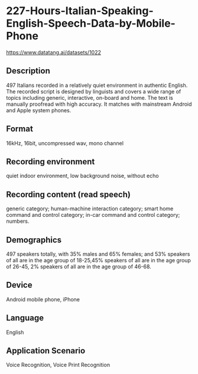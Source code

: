 # 227-Hours-Italian-Speaking-English-Speech-Data-by-Mobile-Phone
https://www.datatang.ai/datasets/1022

## Description
497 Italians recorded in a relatively quiet environment in authentic English. The recorded script is designed by linguists and covers a wide range of topics including generic, interactive, on-board and home. The text is manually proofread with high accuracy. It matches with mainstream Android and Apple system phones.

## Format
16kHz, 16bit, uncompressed wav, mono channel

## Recording environment
quiet indoor environment, low background noise, without echo

## Recording content (read speech)
generic category; human-machine interaction category; smart home command and control category; in-car command and control category; numbers.

## Demographics
497 speakers totally, with 35% males and 65% females; and 53% speakers of all are in the age group of 18-25,45% speakers of all are in the age group of 26-45, 2% speakers of all are in the age group of 46-68.

## Device
Android mobile phone, iPhone

## Language
English

## Application Scenario
Voice Recognition, Voice Print Recognition
